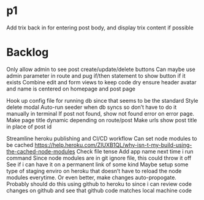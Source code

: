 
# p1
Add trix back in for entering post body, and display trix content if possible

# Backlog
Only allow admin to see post create/update/delete buttons
    Can maybe use admin parameter in route and pug if/then statement to show button if it exists 
Combine edit and form views to keep code dry
ensure header avatar and name is centered on homepage and post page

Hook up config file for running db since that seems to be the standard
Style delete modal 
Auto-run seeder when db syncs so don’t have to do it manually in terminal
If post not found, show not found error on error page.
Make page title dynamic depending on route/post
Make urls show post title in place of post id


Streamline heroku publishing and CI/CD workflow
    Can set node modules to be cached
    https://help.heroku.com/ZIUXB1QL/why-isn-t-my-build-using-the-cached-node-modules
    Check file tense
    Add app name next time i run command
    Since node modules are in git ignore file, this could throw it off
    See if i can have it on a permanent link of some kind
    Maybe setup some type of staging enviro on heroku that doesn’t have to reload the node modules everytime. Or even better, make changes auto-propogate. 
    Probably should do this using github to heroku to since i can review code changes on github and see that github code matches local machine code